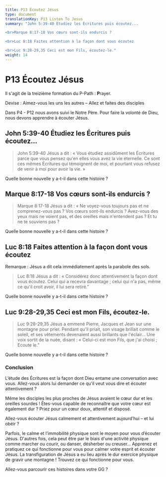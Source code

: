 ```yaml
---
title: P13 Écoutez Jésus
type: document
translationKey: P13 Listen To Jesus
summary: "John 5:39-40 Étudiez les Écritures puis écoutez...

<br>Marque 8:17-18 Vos cœurs sont-ils endurcis ?

<br>Luc 8:18 Faites attention à la façon dont vous écoutez

<br>Luc 9:28-29,35 Ceci est mon Fils, écoutez-le."
weight: 14
---
```

# P13 Écoutez Jésus

Il s'agit de la treizième formation du P-Path : **P**rayer.

Devise : Aimez-vous les uns les autres – Allez et faites des disciples

Dans P4 - P12 nous avons suivi le Notre Père. Pour faire la volonté de Dieu, nous devons apprendre à écouter Jésus.

## John 5:39-40 Étudiez les Écritures puis écoutez...

>   John 5:39-40 Jésus a dit : « Vous étudiez assidûment les Écritures parce que vous pensez qu'en elles vous avez la vie éternelle. Ce sont ces mêmes Écritures qui témoignent de moi, et pourtant vous refusez de venir à moi pour avoir la vie. »

Quelle bonne nouvelle y a-t-il dans cette histoire ?

## Marque 8:17-18 Vos cœurs sont-ils endurcis ?

>   Marque 8:17-18 Jésus a dit : « Ne voyez-vous toujours pas et ne comprenez-vous pas ? Vos cœurs sont-ils endurcis ? Avez-vous des yeux mais ne voient pas, et des oreilles mais n'entendent pas ? Et tu ne te souviens pas ?

Quelle bonne nouvelle y a-t-il dans cette histoire ?

## Luc 8:18 Faites attention à la façon dont vous écoutez

Remarque : Jésus a dit cela immédiatement après la parabole des sols.

>   Luc 8:18 Jésus a dit : « Considérez donc attentivement la façon dont vous écoutez. Celui qui a recevra davantage ; celui qui n'a pas, même ce qu'il croit avoir, il lui sera retiré.”

Quelle bonne nouvelle y a-t-il dans cette histoire ?

## Luc 9:28-29,35 Ceci est mon Fils, écoutez-le.

>   Luc 9:28-29,35 Jésus a emmené Pierre, Jacques et Jean sur une montagne pour prier. Pendant qu'il priait, son visage brillait comme le soleil, et ses vêtements devenaient aussi brillants que l'éclair... Une voix sortit de la nuée, disant : « Celui-ci est mon Fils, que j'ai choisi ; Ecoute le.”

Quelle bonne nouvelle y a-t-il dans cette histoire ?

### Conclusion

L’étude des Écritures est la façon dont Dieu entame une conversation avec vous. Allez-vous alors lui demander ce qu’il veut vous dire et écouter attentivement ?

Même les disciples les plus proches de Jésus avaient le cœur dur et les oreilles sourdes ! Êtes-vous capable de reconnaître que votre cœur est également dur ? Priez pour un cœur doux, attentif et disposé.

Allez-vous écouter Jésus calmement et attentivement aujourd’hui – et lui obéir ?

Parfois, le calme et l’immobilité physique sont le moyen pour vous d’écouter Jésus. D'autres fois, cela peut être par le biais d'une activité physique comme marcher ou courir, ou danser, désherber ou creuser... Apprenez et pratiquez ce qui fonctionne pour vous pour calmer votre esprit et écouter Jésus. La transfiguration de Jésus a eu lieu après le dur exercice physique de gravir une montagne ! Trouvez ce qui fonctionne pour vous.

Allez-vous parcourir ces histoires dans votre GG ?

